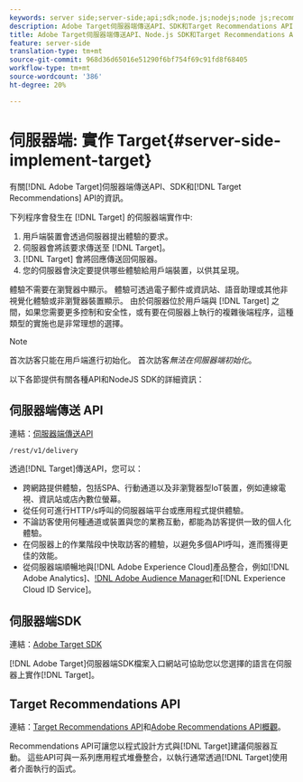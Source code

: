 ```yaml
---
keywords: server side;server-side;api;sdk;node.js;nodejs;node js;recommendations api;api:apis
description: Adobe Target伺服器端傳送API、SDK和Target Recommendations API的相關資訊。
title: Adobe Target伺服器端傳送API、Node.js SDK和Target Recommendations API的相關資訊。
feature: server-side
translation-type: tm+mt
source-git-commit: 968d36d65016e51290f6bf754f69c91fd8f68405
workflow-type: tm+mt
source-wordcount: '386'
ht-degree: 20%

---
```



# 伺服器端: 實作 Target{#server-side-implement-target}

有關[!DNL Adobe Target]伺服器端傳送API、SDK和[!DNL Target Recommendations] API的資訊。

下列程序會發生在 [!DNL Target] 的伺服器端實作中:

1. 用戶端裝置會透過伺服器提出體驗的要求。
1. 伺服器會將該要求傳送至 [!DNL Target]。
1. [!DNL Target] 會將回應傳送回伺服器。
1. 您的伺服器會決定要提供哪些體驗給用戶端裝置，以供其呈現。

體驗不需要在瀏覽器中顯示。 體驗可透過電子郵件或資訊站、語音助理或其他非視覺化體驗或非瀏覽器裝置顯示。 由於伺服器位於用戶端與 [!DNL Target] 之間，如果您需要更多控制和安全性，或有要在伺服器上執行的複雜後端程序，這種類型的實施也是非常理想的選擇。

>[!NOTE]
>
>首次訪客只能在用戶端進行初始化。 首次訪客&#x200B;*無法在伺服器端初始化*。

以下各節提供有關各種API和NodeJS SDK的詳細資訊：

## 伺服器端傳送 API

連結：[伺服器端傳送API](https://developers.adobetarget.com/api/delivery-api/)

`/rest/v1/delivery`

透過[!DNL Target]傳送API，您可以：

* 跨網路提供體驗，包括SPA、行動通道以及非瀏覽器型IoT裝置，例如連線電視、資訊站或店內數位螢幕。
* 從任何可進行HTTP/s呼叫的伺服器端平台或應用程式提供體驗。
* 不論訪客使用何種通道或裝置與您的業務互動，都能為訪客提供一致的個人化體驗。
* 在伺服器上的作業階段中快取訪客的體驗，以避免多個API呼叫，進而獲得更佳的效能。
* 從伺服器端順暢地與[!DNL Adobe Experience Cloud]產品整合，例如[!DNL Adobe Analytics]、[!DNL Adobe Audience Manager](AAM)和[!DNL Experience Cloud ID Service]。

## 伺服器端SDK

連結：[Adobe Target SDK](https://adobetarget-sdks.gitbook.io/docs/)

[!DNL Adobe Target]伺服器端SDK檔案入口網站可協助您以您選擇的語言在伺服器上實作[!DNL Target]。

## Target Recommendations API

連結：[Target Recommendations API](https://developers.adobetarget.com/api/recommendations)和[Adobe Recommendations API概觀](https://experienceleague.adobe.com/docs/target-learn/recommendations-api-tutorial/recs-api-overview.html)。

Recommendations API可讓您以程式設計方式與[!DNL Target]建議伺服器互動。 這些API可與一系列應用程式堆疊整合，以執行通常透過[!DNL Target]使用者介面執行的函式。
